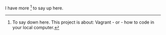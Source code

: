 I have more [^1] to say up here.
[^1]: To say down here.
This project is about: Vagrant - or - how to code in your local computer.
